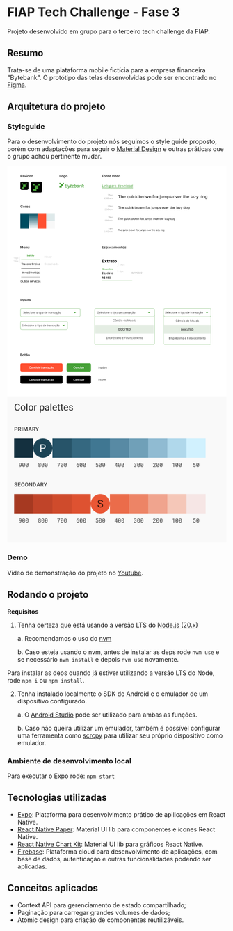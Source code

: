 # FIAP Tech Challenge - Fase 3

Projeto desenvolvido em grupo para o terceiro tech challenge da FIAP.

## Resumo

Trata-se de uma plataforma mobile fictícia para a empresa financeira "Bytebank".
O protótipo das telas desenvolvidas pode ser encontrado no [Figma](https://www.figma.com/design/ns5TC3X5Xr8V7I3LYKg9KA/Projeto-Financeiro?node-id=503-4264&t=nhWQMyJ7ZmXNWbb6-1).

## Arquitetura do projeto

### Styleguide

Para o desenvolvimento do projeto nós seguimos o style guide proposto, porém com adaptações para seguir o [Material Design](https://m3.material.io/) e outras práticas que o grupo achou pertinente mudar.

![Style guide preview](.github/styleguide.png)
![Color pallete preview](.github/pallete.png)

### Demo

Video de demonstração do projeto no [Youtube](https://www.youtube.com/watch?v=aaCHz7Z5JqI).

## Rodando o projeto

**Requisitos**

1. Tenha certeza que está usando a versão LTS do [Node.js (20.x)](https://nodejs.org/en)

   a. Recomendamos o uso do [nvm](https://github.com/nvm-sh/nvm)

   b. Caso esteja usando o nvm, antes de instalar as deps rode `nvm use` e se necessário `nvm install` e depois `nvm use` novamente.

Para instalar as deps quando já estiver utilizando a versão LTS do Node, rode `npm i` ou `npm install`.

2. Tenha instalado localmente o SDK de Android e o emulador de um dispositivo configurado.

   a. O [Android Studio](https://developer.android.com/studio) pode ser utilizado para ambas as funções.

   b. Caso não queira utilizar um emulador, também é possível configurar uma ferramenta como [scrcpy](https://github.com/Genymobile/scrcpy) para utilizar seu próprio dispositivo como emulador.

### Ambiente de desenvolvimento local

Para executar o Expo rode:
`npm start`

## Tecnologias utilizadas

- [Expo](https://expo.dev/): Plataforma para desenvolvimento prático de apllicações em React Native.
- [React Native Paper](https://callstack.github.io/react-native-paper/): Material UI lib para componentes e ícones React Native.
- [React Native Chart Kit](https://github.com/indiespirit/react-native-chart-kit): Material UI lib para gráficos React Native.
- [Firebase](https://firebase.google.com): Plataforma cloud para desenvolvimento de aplicações, com base de dados, autenticação e outras funcionalidades podendo ser aplicadas.

## Conceitos aplicados

- Context API para gerenciamento de estado compartilhado;
- Paginação para carregar grandes volumes de dados;
- Atomic design para criação de componentes reutilizáveis.
